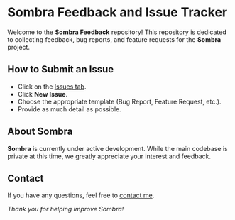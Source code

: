 # Sombra Feedback and Issue Tracker

Welcome to the **Sombra Feedback** repository! This repository is dedicated to collecting feedback, bug reports, and feature requests for the **Sombra** project.

## How to Submit an Issue

- Click on the [Issues tab](https://github.com/sombrahq/sombra-feedback/issues).
- Click **New Issue**.
- Choose the appropriate template (Bug Report, Feature Request, etc.).
- Provide as much detail as possible.

## About Sombra

**Sombra** is currently under active development. While the main codebase is private at this time, we greatly appreciate your interest and feedback.

## Contact

If you have any questions, feel free to [contact me](mailto:yunier@sombrahq.com).

*Thank you for helping improve Sombra!*
